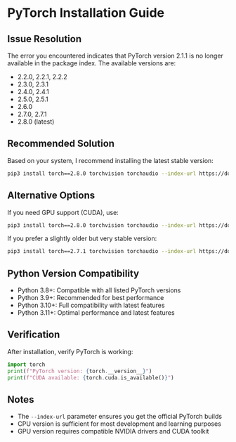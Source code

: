 # PyTorch Installation Guide

## Issue Resolution

The error you encountered indicates that PyTorch version 2.1.1 is no longer available in the package index. The available versions are:
- 2.2.0, 2.2.1, 2.2.2
- 2.3.0, 2.3.1
- 2.4.0, 2.4.1
- 2.5.0, 2.5.1
- 2.6.0
- 2.7.0, 2.7.1
- 2.8.0 (latest)

## Recommended Solution

Based on your system, I recommend installing the latest stable version:

```bash
pip3 install torch==2.8.0 torchvision torchaudio --index-url https://download.pytorch.org/whl/cpu
```

## Alternative Options

If you need GPU support (CUDA), use:
```bash
pip3 install torch==2.8.0 torchvision torchaudio --index-url https://download.pytorch.org/whl/cu121
```

If you prefer a slightly older but very stable version:
```bash
pip3 install torch==2.7.1 torchvision torchaudio --index-url https://download.pytorch.org/whl/cpu
```

## Python Version Compatibility

- Python 3.8+: Compatible with all listed PyTorch versions
- Python 3.9+: Recommended for best performance
- Python 3.10+: Full compatibility with latest features
- Python 3.11+: Optimal performance and latest features

## Verification

After installation, verify PyTorch is working:

```python
import torch
print(f"PyTorch version: {torch.__version__}")
print(f"CUDA available: {torch.cuda.is_available()}")
```

## Notes

- The `--index-url` parameter ensures you get the official PyTorch builds
- CPU version is sufficient for most development and learning purposes
- GPU version requires compatible NVIDIA drivers and CUDA toolkit